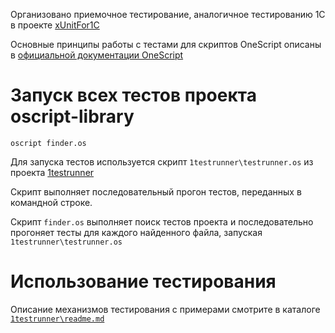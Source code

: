 Организовано приемочное тестирование, аналогичное тестированию 1C в проекте [xUnitFor1C](https://github.com/xDrivenDevelopment/xUnitFor1C/wiki)

Основные принципы работы с тестами для скриптов OneScript описаны в [официальной документации OneScript](http://oscript.io/docs/page/testing)

# Запуск всех тестов проекта oscript-library

    oscript finder.os

Для запуска тестов используется скрипт `1testrunner\testrunner.os` из проекта [1testrunner](https://github.com/oscript-library/1testrunner/)

Скрипт выполняет последовательный прогон тестов, переданных в командной строке.

Скрипт `finder.os` выполняет поиск тестов проекта и последовательно прогоняет тесты для каждого найденного файла, запуская `1testrunner\testrunner.os`

# Использование тестирования 

Описание механизмов тестирования с примерами смотрите в каталоге [`1testrunner\readme.md`](https://github.com/oscript-library/1testrunner/blob/master/readme.md)
